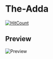 # The-Adda
[![HitCount](http://hits.dwyl.com/vdhoke/The-Adda.svg)](http://hits.dwyl.com/vdhoke/The-Adda)

## Preview
![Preview](https://i.ibb.co/rxpL8Jp/Screen-Shot-2020-04-20-at-7-03-26-PM.png)
